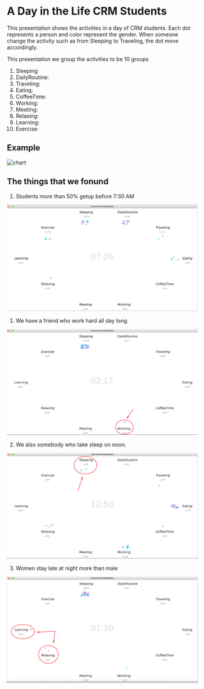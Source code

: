 # A Day in the Life CRM Students
This presentation shows the activities in a day of CRM students. Each dot represents a person and color represent the gender. When someone change the activity such as from Sleeping to Traveling, the dot move accordingly.

This presentation we group the activities to be 10 groups
1.  Sleeping
2.  DailyRoutine: 
3.  Traveling:
4.  Eating:
5.  CoffeeTime:
6.  Working:
7.  Meeting:
8.  Relaxing:
9.  Learning:
10. Exercise:

## Example
![chart](./example_clip.gif)

## The things that we fonund

1. Students more than 50% getup before 7:30 AM

![chart](./getup.png)

1. We have a friend who work hard all day long.

![chart](./outlier.png)

2. We also somebody who take sleep on noon.

![chart](./sleeping.png)

3. Women stay late at night more than male

![chart](./gotobedlate.png)
